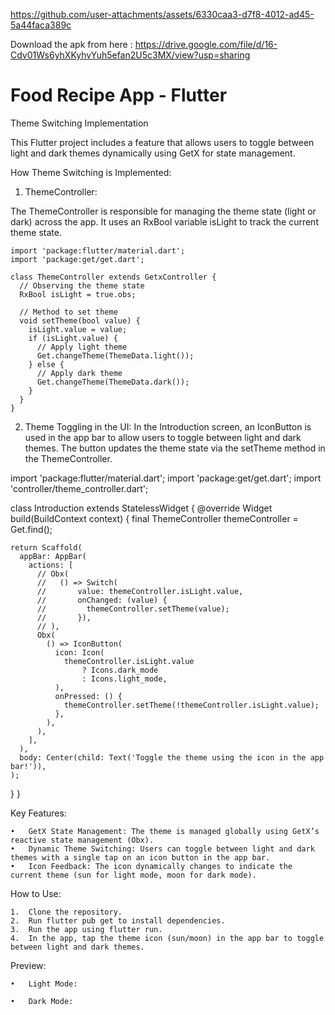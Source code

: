 
https://github.com/user-attachments/assets/6330caa3-d7f8-4012-ad45-5a44faca389c


Download the apk from here : https://drive.google.com/file/d/16-Cdv01Ws6yhXKyhvYuh5efan2U5c3MX/view?usp=sharing

# Food Recipe App - Flutter

Theme Switching Implementation

This Flutter project includes a feature that allows users to toggle between light and dark themes dynamically using GetX for state management.

How Theme Switching is Implemented:

1.	ThemeController:

The ThemeController is responsible for managing the theme state (light or dark) across the app. It uses an RxBool variable isLight to track the current theme state.

	import 'package:flutter/material.dart';
	import 'package:get/get.dart';

	class ThemeController extends GetxController {
	  // Observing the theme state
	  RxBool isLight = true.obs;
	
	  // Method to set theme
	  void setTheme(bool value) {
	    isLight.value = value;
	    if (isLight.value) {
	      // Apply light theme
	      Get.changeTheme(ThemeData.light());
	    } else {
	      // Apply dark theme
	      Get.changeTheme(ThemeData.dark());
	    }
	  }
	}


2.	Theme Toggling in the UI:
In the Introduction screen, an IconButton is used in the app bar to allow users to toggle between light and dark themes. The button updates the theme state via the setTheme method in the ThemeController.

import 'package:flutter/material.dart';
import 'package:get/get.dart';
import 'controller/theme_controller.dart';

class Introduction extends StatelessWidget {
  @override
  Widget build(BuildContext context) {
    final ThemeController themeController = Get.find<ThemeController>();

    return Scaffold(
      appBar: AppBar(
        actions: [
          // Obx(
          //   () => Switch(
          //       value: themeController.isLight.value,
          //       onChanged: (value) {
          //         themeController.setTheme(value);
          //       }),
          // ),
          Obx(
            () => IconButton(
              icon: Icon(
                themeController.isLight.value
                    ? Icons.dark_mode
                    : Icons.light_mode,
              ),
              onPressed: () {
                themeController.setTheme(!themeController.isLight.value);
              },
            ),
          ),
        ],
      ),
      body: Center(child: Text('Toggle the theme using the icon in the app bar!')),
    );
  }
}



Key Features:

	•	GetX State Management: The theme is managed globally using GetX’s reactive state management (Obx).
	•	Dynamic Theme Switching: Users can toggle between light and dark themes with a single tap on an icon button in the app bar.
	•	Icon Feedback: The icon dynamically changes to indicate the current theme (sun for light mode, moon for dark mode).

How to Use:

	1.	Clone the repository.
	2.	Run flutter pub get to install dependencies.
	3.	Run the app using flutter run.
	4.	In the app, tap the theme icon (sun/moon) in the app bar to toggle between light and dark themes.

Preview:

	•	Light Mode: 

	•	Dark Mode: 









